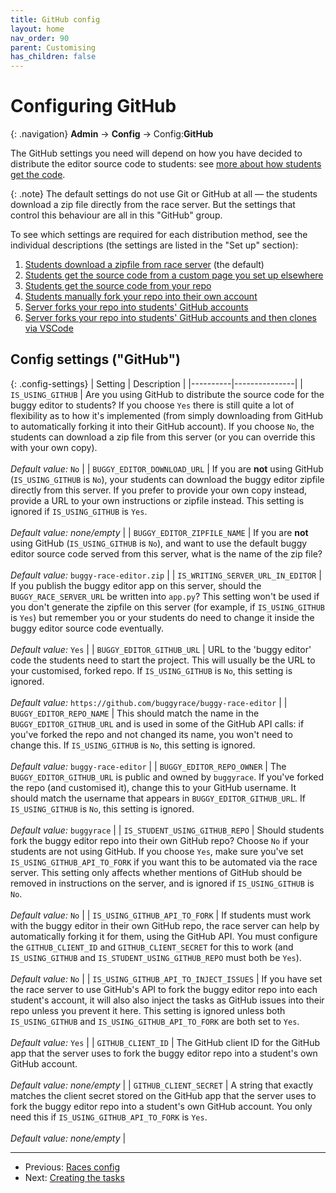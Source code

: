 ```yaml
---
title: GitHub config
layout: home
nav_order: 90
parent: Customising
has_children: false
---
```



# Configuring GitHub

{: .navigation}
**Admin** → **Config** → Config:**GitHub**

The GitHub settings you need will depend on how you have decided to distribute
the editor source code to students: see [more about how students get the
code](../buggy-editor/distributing-the-code).

{: .note}
The default settings do not use Git or GitHub at all — the students download a
zip file directly from the race server. But the settings that control this
behaviour are all in this "GitHub" group.

To see which settings are required for each distribution method, see the
individual descriptions (the settings are listed in the "Set up" section):

<ol class="upper-alpha">
  <li><a href="../buggy-editor/distributing-the-code#method-zip">Students download a zipfile from race server</a> (the default)</li>
  <li><a href="../buggy-editor/distributing-the-code#method-page">Students get the source code from a custom page you set up elsewhere</a></li>
  <li><a href="../buggy-editor/distributing-the-code#method-repo">Students get the source code from your repo</a></li>
  <li><a href="../buggy-editor/distributing-the-code#method-fork">Students manually fork your repo into their own account</a></li>
  <li><a href="../buggy-editor/distributing-the-code#method-autofork">Server forks your repo into students' GitHub accounts</a></li>
  <li><a href="../buggy-editor/distributing-the-code#method-vsremote">Server forks your repo into students' GitHub accounts and then clones via VSCode</a></li>
</ol>


## Config settings ("GitHub")

{: .config-settings}
| Setting  | Description   |
|----------|---------------|
| `IS_USING_GITHUB` | Are you using GitHub to distribute the source code for the buggy editor to students? If you choose `Yes` there is still quite a lot of flexibility as to how it's implemented (from simply downloading from GitHub to automatically forking it into their GitHub account). If you choose `No`, the students can download a zip file from this server (or you can override this with your own copy).  <br><br> _Default value:_ `No` |
| `BUGGY_EDITOR_DOWNLOAD_URL` | If you are **not** using GitHub (`IS_USING_GITHUB` is `No`), your students can download the buggy editor zipfile directly from this server. If you prefer to provide your own copy instead, provide a URL to your own instructions or zipfile instead. This setting is ignored if `IS_USING_GITHUB` is `Yes`.   <br><br> _Default value:_ _none/empty_ |
| `BUGGY_EDITOR_ZIPFILE_NAME` | If you are **not** using GitHub (`IS_USING_GITHUB` is `No`), and want to use the default buggy editor source code served from this server, what is the name of the zip file?  <br><br> _Default value:_ `buggy-race-editor.zip` |
| `IS_WRITING_SERVER_URL_IN_EDITOR` | If you publish the buggy editor app on this server, should the `BUGGY_RACE_SERVER_URL` be written into `app.py`? This setting won't be used if you don't generate the zipfile on this server (for example, if `IS_USING_GITHUB` is `Yes`) but remember you or your students do need to change it inside the buggy editor source code eventually.  <br><br> _Default value:_ `Yes` |
| `BUGGY_EDITOR_GITHUB_URL` | URL to the 'buggy editor' code the students need to start the project. This will usually be the URL to your customised, forked repo. If `IS_USING_GITHUB` is `No`, this setting is ignored.  <br><br> _Default value:_ `https://github.com/buggyrace/buggy-race-editor` |
| `BUGGY_EDITOR_REPO_NAME` | This should match the name in the `BUGGY_EDITOR_GITHUB_URL` and is used in some of the GitHub API calls: if you've forked the repo and not changed its name, you won't need to change this. If `IS_USING_GITHUB` is `No`, this setting is ignored.  <br><br> _Default value:_ `buggy-race-editor` |
| `BUGGY_EDITOR_REPO_OWNER` | The `BUGGY_EDITOR_GITHUB_URL` is public and owned by `buggyrace`. If you've forked the repo (and customised it), change this to your GitHub username. It should match the username that appears in `BUGGY_EDITOR_GITHUB_URL`. If `IS_USING_GITHUB` is `No`, this setting is ignored.  <br><br> _Default value:_ `buggyrace` |
| `IS_STUDENT_USING_GITHUB_REPO` | Should students fork the buggy editor repo into their own GitHub repo? Choose `No` if your students are not using GitHub. If you choose `Yes`, make sure you've set `IS_USING_GITHUB_API_TO_FORK` if you want this to be automated via the race server. This setting only affects whether mentions of GitHub should be removed in instructions on the server, and is ignored if `IS_USING_GITHUB` is `No`.  <br><br> _Default value:_ `No` |
| `IS_USING_GITHUB_API_TO_FORK` | If students must work with the buggy editor in their own GitHub repo, the race server can help by automatically forking it for them, using the GitHub API. You must configure the `GITHUB_CLIENT_ID` and `GITHUB_CLIENT_SECRET` for this to work (and `IS_USING_GITHUB` and `IS_STUDENT_USING_GITHUB_REPO` must both be `Yes`).  <br><br> _Default value:_ `No` |
| `IS_USING_GITHUB_API_TO_INJECT_ISSUES` | If you have set the race server to use GitHub's API to fork the buggy editor repo into each student's account, it will also also inject the tasks as GitHub issues into their repo unless you prevent it here. This setting is ignored unless both `IS_USING_GITHUB` and `IS_USING_GITHUB_API_TO_FORK` are both set to `Yes`.   <br><br> _Default value:_ `Yes` |
| `GITHUB_CLIENT_ID` | The GitHub client ID for the GitHub app that the server uses to fork the buggy editor repo into a student's own GitHub account.  <br><br> _Default value:_ _none/empty_ |
| `GITHUB_CLIENT_SECRET` | A string that exactly matches the client secret stored on the GitHub app that the server uses to fork the buggy editor repo into a student's own GitHub account. You only need this if `IS_USING_GITHUB_API_TO_FORK` is `Yes`.  <br><br> _Default value:_ _none/empty_ |


 ---
 * Previous: [Races config](races)
 * Next: [Creating the tasks](creating-tasks)